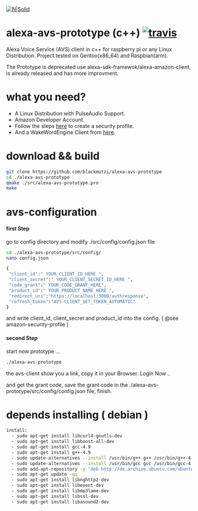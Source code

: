 [![N|Solid](https://github.com/alexa/alexa-avs-sample-app/wiki/assets/alexa-logo-3.png)](https://developer.amazon.com/de/alexa-voice-service)
# alexa-avs-prototype (c++) [![travis](https://travis-ci.org/blackmutzi/alexa-avs-prototype.svg?branch=master)](https://travis-ci.org/)
Alexa Voice Service (AVS) client in c++ for raspberry pi or any Linux Distribution.
Project tested on Gentoo(x86_64) and Raspbian(arm).

The Prototype is deprecated use alexa-sdk-framewok/alexa-amazon-client, is already released and has more improvment.

# what you need?
* A Linux Distribution with PulseAudio Support.
* Amazon Developer Account.
* Follow the steps [here](https://github.com/alexa/alexa-avs-sample-app/wiki/Raspberry-Pi) to create a security profile.
* And a WakeWordEngine Client from [here]( https://github.com/alexa/alexa-avs-sample-app/tree/master/samples/wakeWordAgent ).

# download && build
```sh
git clone https://github.com/blackmutzi/alexa-avs-prototype
cd ./alexa-avs-prototype
qmake ./src/alexa-avs-prototype.pro
make
```
# avs-configuration
#### first Step
go to config directory and modify ./src/config/config.json file 
```sh
cd ./alexa-avs-prototype/src/config/
nano config.json 

{
 "client_id":" YOUR_CLIENT_ID_HERE ",
 "client_secret":" YOUR_CLIENT_SECRET_ID_HERE ",
 "code_grant":" YOUR_CODE_GRANT_HERE",
 "product_id":" YOUR_PRODUCT_NAME_HERE ",
 "redirect_uri":"https://localhost:3000/authresponse",
 "refresh_token":"AVS-CLIENT_SET_TOKEN_AUTOMATIC"
}

```
and write client_id, client_secret and product_id into the config. ( @see amazon-security-profile )
#### second Step
start now prototype ...
```sh
./alexa-avs-prototype
```
the avs-client show you a link, copy it in your Browser. Login Now ..

and get the grant code, save the grant code in the ./alexa-avs-prototype/src/config/config.json file, finish.

# depends installing ( debian )
```sh
install:
  - sudo apt-get install libcurl4-gnutls-dev
  - sudo apt-get install libboost-all-dev
  - sudo apt-get install gcc-4.9
  - sudo apt-get install g++-4.9
  - sudo update-alternatives --install /usr/bin/g++ g++ /usr/bin/g++-4.9 100
  - sudo update-alternatives --install /usr/bin/gcc gcc /usr/bin/gcc-4.9 100
  - sudo add-apt-repository -y "deb http://de.archive.ubuntu.com/ubuntu artful main restricted universe multiverse"
  - sudo apt-get update -qq
  - sudo apt-get install libnghttp2-dev
  - sudo apt-get install libevent-dev
  - sudo apt-get install libmp3lame-dev
  - sudo apt-get install libssl-dev
  - sudo apt-get install libasound2-dev
 ```
